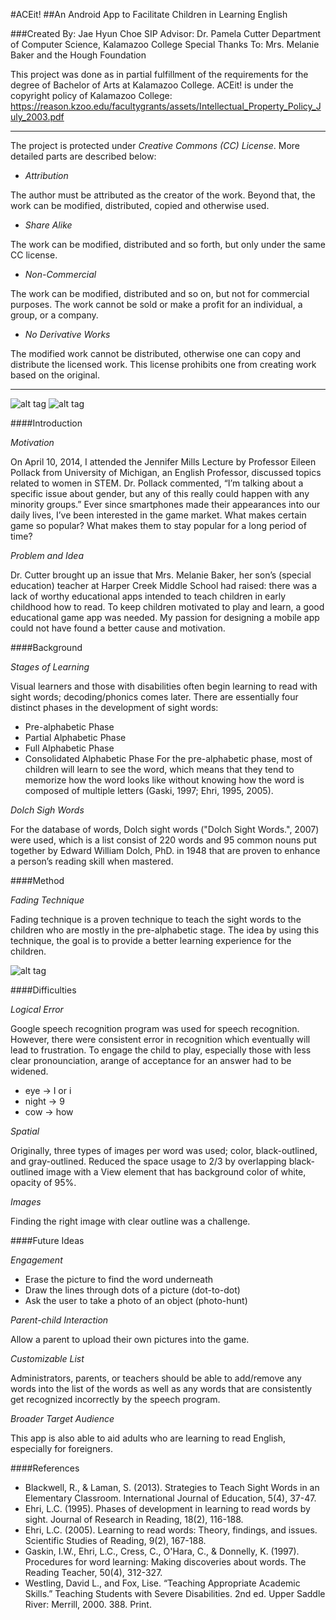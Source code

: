 #ACEit!
##An Android App to Facilitate Children in Learning English

###Created By: Jae Hyun Choe
SIP Advisor: Dr. Pamela Cutter
Department of Computer Science, Kalamazoo College
Special Thanks To: Mrs. Melanie Baker and the Hough Foundation

This project was done as in partial fulfillment of the requirements for the degree of Bachelor of Arts at Kalamazoo College.
ACEit! is under the copyright policy of Kalamazoo College: https://reason.kzoo.edu/facultygrants/assets/Intellectual_Property_Policy_July_2003.pdf

___

The project is protected under *Creative Commons (CC) License*. More detailed parts are described below:

* *Attribution*

The author must be attributed as the creator of the work. Beyond that, the work can be modified, distributed, copied and otherwise used.

* *Share Alike*

The work can be modified, distributed and so forth, but only under the same CC license.

* *Non-Commercial*

The work can be modified, distributed and so on, but not for commercial purposes. The work cannot be sold or make a profit for an individual, a group, or a company.

* *No Derivative Works*

The modified work cannot be distributed, otherwise one can copy and distribute the licensed work. This license prohibits one from creating work based on the original.

___

![alt tag](https://cloud.githubusercontent.com/assets/8836645/7611428/83ca5926-f952-11e4-8041-67324c1cca05.png)
![alt tag](https://cloud.githubusercontent.com/assets/8836645/7611432/89f8d390-f952-11e4-9e6f-871fe4fb43b7.png)

####Introduction

*Motivation*

On April 10, 2014, I attended the Jennifer Mills Lecture by 	Professor Eileen Pollack from University of Michigan, an English Professor, discussed topics related to women in STEM. Dr. Pollack commented, “I’m talking 	about a specific issue about gender, but any of this really could happen with any minority groups.” Ever since smartphones made their appearances into our 	daily lives, I’ve been interested in the game market. What makes certain game so popular? What makes them to stay popular for a long period of time?

*Problem and Idea*

Dr. Cutter brought up an issue that Mrs. Melanie Baker, her son’s (special education) teacher at Harper Creek Middle School had raised: there was a lack of worthy educational apps intended to teach children in early childhood how to read. To keep children motivated to play and learn, a good educational game app was needed. My passion for designing a mobile app could not have found a better cause and motivation.

####Background

*Stages of Learning*

Visual learners and those with disabilities often begin learning to read with sight words; decoding/phonics comes later. There are essentially four distinct phases in the development of sight words:
  * Pre-alphabetic Phase
  * Partial Alphabetic Phase
  * Full Alphabetic Phase
  * Consolidated Alphabetic Phase
For the pre-alphabetic phase, most of children will learn to see the word, which means that they tend to memorize how the word looks like without knowing how the word is composed of multiple letters (Gaski, 1997; Ehri, 1995, 2005).

*Dolch Sigh Words*

For the database of words, Dolch sight words ("Dolch Sight Words.", 2007) were used, which is a list consist of 220 words and 95 common nouns put together by Edward William Dolch, PhD. in 1948 	that are proven to enhance a person’s reading skill when mastered.

####Method

*Fading Technique*

Fading technique is a proven technique to teach the sight words to the children who are mostly in the pre-alphabetic stage. The idea by using this technique, the goal is to provide a better learning experience for the children.
  
![alt tag](https://cloud.githubusercontent.com/assets/8836645/7611416/785de4cc-f952-11e4-884c-ae9484b69058.png)

####Difficulties

*Logical Error*

Google speech recognition program was used for speech recognition. However, there were consistent error in recognition which eventually will lead to frustration. To engage the child to play, especially those with less clear pronounciation, arange of acceptance for an answer had to be widened.
  * eye -> I or i
  * night -> 9
  * cow -> how

*Spatial*

Originally, three types of images per word was used; color, black-outlined, and gray-outlined. Reduced the space usage to 2/3 by overlapping black-outlined image with a View element that has background color of white, opacity of 95%.

*Images*

Finding the right image with clear outline was a challenge.

####Future Ideas

*Engagement*

  * Erase the picture to find the word underneath
  * Draw the lines through dots of a picture (dot-to-dot)
  * Ask the user to take a photo of an object (photo-hunt)

*Parent-child Interaction*

Allow a parent to upload their own pictures into the game.

*Customizable List*

Administrators, parents, or teachers should be able to add/remove any words into the list of the words as well as any words that are consistently get recognized incorrectly by the speech program.

*Broader Target Audience*

This app is also able to aid adults who are learning to read English, especially for foreigners.

####References

 * Blackwell, R., & Laman, S. (2013). Strategies to Teach Sight Words in an Elementary Classroom. International Journal of
 Education, 5(4), 37-47.
 * Ehri, L.C. (1995). Phases of development in learning to 	read words by sight. Journal of Research in Reading, 	18(2),
 116-188.
 * Ehri, L.C. (2005). Learning to read words: Theory, findings, and issues. Scientific Studies of Reading, 	9(2), 167-188.
 * Gaskin, I.W., Ehri, L.C., Cress, C., O'Hara, C., & Donnelly, K. (1997). Procedures for word learning: Making discoveries
 about words. The Reading 	Teacher, 50(4), 312-327.
 * Westling, David L., and Fox, Lise. “Teaching Appropriate Academic Skills.” Teaching Students with Severe Disabilities. 2nd
 ed. Upper Saddle River: Merrill, 2000. 388. Print.
